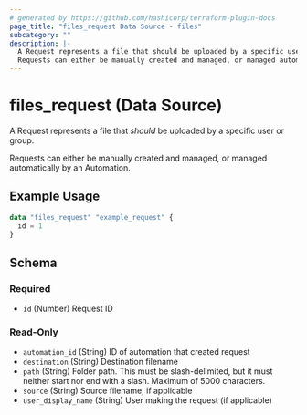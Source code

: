 ```yaml
---
# generated by https://github.com/hashicorp/terraform-plugin-docs
page_title: "files_request Data Source - files"
subcategory: ""
description: |-
  A Request represents a file that should be uploaded by a specific user or group.
  Requests can either be manually created and managed, or managed automatically by an Automation.
---
```


# files_request (Data Source)

A Request represents a file that *should* be uploaded by a specific user or group.



Requests can either be manually created and managed, or managed automatically by an Automation.

## Example Usage

```terraform
data "files_request" "example_request" {
  id = 1
}
```

<!-- schema generated by tfplugindocs -->
## Schema

### Required

- `id` (Number) Request ID

### Read-Only

- `automation_id` (String) ID of automation that created request
- `destination` (String) Destination filename
- `path` (String) Folder path. This must be slash-delimited, but it must neither start nor end with a slash. Maximum of 5000 characters.
- `source` (String) Source filename, if applicable
- `user_display_name` (String) User making the request (if applicable)

